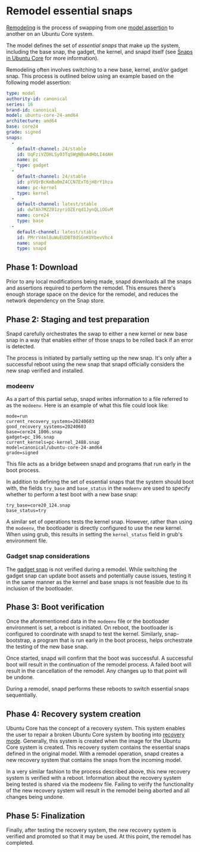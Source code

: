 # Remodel essential snaps

[Remodeling](remodelling) is the process of swapping from one [model assertion](/reference/assertions/model) to another on an Ubuntu Core system.

The model defines the set of _essential snaps_ that make up the system, including the base snap, the gadget, the kernel, and snapd itself (see [Snaps in Ubuntu Core](/explanation/core-elements/snaps-in-ubuntu-core) for more information).

Remodeling often involves switching to a new base, kernel, and/or gadget snap. This process is outlined below using an example based on the following model assertion:

```yaml
type: model
authority-id: canonical
series: 16
brand-id: canonical
model: ubuntu-core-24-amd64
architecture: amd64
base: core24
grade: signed
snaps:
  -
    default-channel: 24/stable
    id: UqFziVZDHLSyO3TqSWgNBoAdHbLI4dAH
    name: pc
    type: gadget
  -
    default-channel: 24/stable
    id: pYVQrBcKmBa0mZ4CCN7ExT6jH8rY1hza
    name: pc-kernel
    type: kernel
  -
    default-channel: latest/stable
    id: dwTAh7MZZ01zyriOZErqd1JynQLiOGvM
    name: core24
    type: base
  -
    default-channel: latest/stable
    id: PMrrV4ml8uWuEUDBT8dSGnKUYbevVhc4
    name: snapd
    type: snapd
```

## Phase 1: Download

Prior to any local modifications being made, snapd downloads all the snaps and assertions required to perform the remodel. This ensures there's enough storage space on the device for the remodel, and reduces the network dependency on the Snap store.

## Phase 2: Staging and test preparation

Snapd carefully orchestrates the swap to either a new kernel or new base snap in a way that enables either of those snaps to be rolled back if an error is detected.

The process is initiated by partially setting up the new snap. It's only after a successful reboot using the new snap that snapd officially considers the new snap verified and installed.

### modeenv

As a part of this partial setup, snapd writes information to a file referred to as the `modeenv`. Here is an example of what this file could look like:

```
mode=run
current_recovery_systems=20240603
good_recovery_systems=20240603
base=core24_1006.snap
gadget=pc_196.snap
current_kernels=pc-kernel_2488.snap
model=canonical/ubuntu-core-24-amd64
grade=signed
```

This file acts as a bridge between snapd and programs that run early in the boot process.

In addition to defining the set of essential snaps that the system should boot with, the fields `try_base` and `base_status` in the `modeenv` are used to specify whether to perform a test boot with a new base snap:

```
try_base=core20_124.snap
base_status=try
```

A similar set of operations tests the kernel snap. However, rather than using the `modeenv`, the bootloader is directly configured to use the new kernel. When using grub, this results in setting the `kernel_status` field in grub's environment file.

### Gadget snap considerations

The [gadget snap](/reference/gadget-snap-format) is not verified during a remodel. While switching the gadget snap can update boot assets and potentially cause issues, testing it in the same manner as the kernel and base snaps is not feasible due to its inclusion of the bootloader.

## Phase 3: Boot verification

Once the aforementioned data in the `modeenv` file or the bootloader environment is set, a reboot is initiated. On reboot, the bootloader is configured to coordinate with snapd to test the kernel. Similarly, snap-bootstrap, a program that is run early in the boot process, helps orchestrate the testing of the new base snap.

Once started, snapd will confirm that the boot was successful. A successful boot will result in the continuation of the remodel process. A failed boot will result in the cancellation of the remodel. Any changes up to that point will be undone.

During a remodel, snapd performs these reboots to switch essential snaps sequentially.

## Phase 4: Recovery system creation

Ubuntu Core has the concept of a recovery system. This system enables the user to repair a broken Ubuntu Core system by booting into [recovery mode](/how-to-guides/manage-ubuntu-core/use-a-recovery-mode). Generally, this system is created when the image for the Ubuntu Core system is created. This recovery system contains the essential snaps defined in the original model. With a remodel operation, snapd creates a new recovery system that contains the snaps from the incoming model.

In a very similar fashion to the process described above, this new recovery system is verified with a reboot. Information about the recovery system being tested is shared via the modeenv file. Failing to verify the functionality of the new recovery system will result in the remodel being aborted and all changes being undone.

## Phase 5: Finalization

Finally, after testing the recovery system, the new recovery system is verified and promoted so that it may be used. At this point, the remodel has completed.
